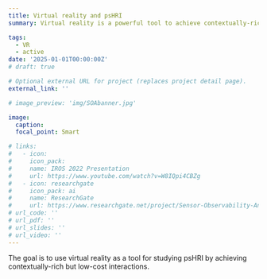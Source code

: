 ```yaml
---
title: Virtual reality and psHRI
summary: Virtual reality is a powerful tool to achieve contextually-rich interactions while maintaining a low-cost environment for studying psHRI. 

tags:
  - VR
  - active
date: '2025-01-01T00:00:00Z'
# draft: true

# Optional external URL for project (replaces project detail page).
external_link: ''

# image_preview: 'img/SOAbanner.jpg'

image: 
  caption: 
  focal_point: Smart

# links:
#   - icon: 
#     icon_pack: 
#     name: IROS 2022 Presentation
#     url: https://www.youtube.com/watch?v=W8IQpi4CBZg
#   - icon: researchgate
#     icon_pack: ai
#     name: ResearchGate
#     url: https://www.researchgate.net/project/Sensor-Observability-Analysis
# url_code: ''
# url_pdf: ''
# url_slides: ''
# url_video: ''
---
```

The goal is to use virtual reality as a tool for studying psHRI by achieving contextually-rich but low-cost interactions. 


<!-- Please visit my [ResearchGate project page](https://www.researchgate.net/project/Sensor-Observability-Analysis) to see the list of related research items. -->